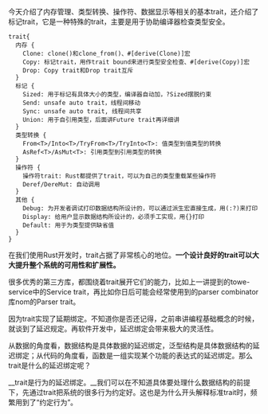 今天介绍了内存管理、类型转换、操作符、数据显示等相关的基本trait，还介绍了标记trait，它是一种特殊的trait，主要是用于协助编译器检查类型安全。
```
trait{
  内存 {
    Clone: clone()和clone_from()、#[derive(Clone)]宏
    Copy: 标记trait，用作trait bound来进行类型安全检查、#[derive(Copy)]宏
    Drop: Copy trait和Drop trait互斥
  }
  标记 {
    Sized: 用于标记有具体大小的类型，编译器自动加，?Sized摆脱约束
    Send: unsafe auto trait，线程间移动
    Sync: unsafe auto trait, 线程间共享
    Union: 用于自引用类型，后面讲Future trait再详细讲
  }
  类型转换 {
    From<T>/Into<T>/TryFrom<T>/TryInto<T>: 值类型到值类型的转换
    AsRef<T>/AsMut<T>: 引用类型到引用类型的转换
  }
  操作符 {
    操作符trait: Rust都提供了trait，可以为自己的类型重载某些操作符
    Deref/DereMut: 自动调用
  }
  其他 {
    Debug: 为开发者调试打印数据结构所设计的，可以通过派生宏直接生成，用(:?)来打印
    Display: 给用户显示数据结构所设计的，必须手工实现，用{}打印
    Default: 用于为类型提供缺省值
  }
}
```
  
在我们使用Rust开发时，trait占据了非常核心的地位。__一个设计良好的trait可以大大提升整个系统的可用性和扩展性。__ 

很多优秀的第三方库，都围绕着trait展开它们的能力，比如上一讲提到的towe-service中的Service trait，再比如你日后可能会经常使用到的parser combinator库nom的Parser trait。
  
因为trait实现了延期绑定。不知道你是否还记得，之前串讲编程基础概念的时候，就谈到了延迟规定。再软件开发中，延迟绑定会带来极大的灵活性。
  
从数据的角度看，数据结构是具体数据的延迟绑定，泛型结构是具体数据结构的延迟绑定；从代码的角度看，函数是一组实现某个功能的表达式的延迟绑定。那么trait是什么的延迟绑定呢？
  
__trait是行为的延迟绑定。__我们可以在不知道具体要处理什么数据结构的前提下，先通过trait把系统的很多行为约定好。这也是为什么开头解释标准trait时，频繁用到了“约定行为”。
  
  
